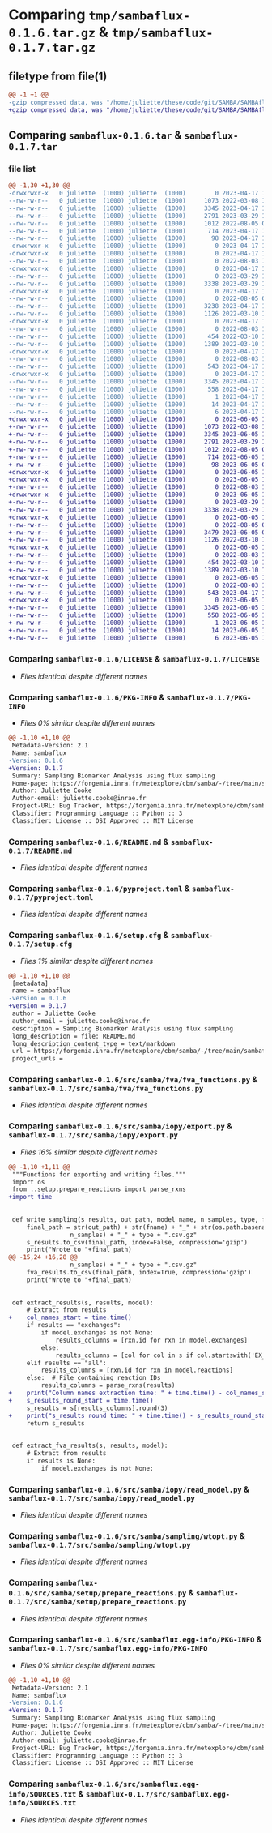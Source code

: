 # Comparing `tmp/sambaflux-0.1.6.tar.gz` & `tmp/sambaflux-0.1.7.tar.gz`

## filetype from file(1)

```diff
@@ -1 +1 @@
-gzip compressed data, was "/home/juliette/these/code/git/SAMBA/SAMBAflux/sambaflux/dist/.tmp-ov7wt5jj/sambaflux-0.1.6.tar", last modified: Mon Apr 17 14:07:50 2023, max compression
+gzip compressed data, was "/home/juliette/these/code/git/SAMBA/SAMBAflux/sambaflux/dist/.tmp-w_embmuu/sambaflux-0.1.7.tar", last modified: Mon Jun  5 13:59:55 2023, max compression
```

## Comparing `sambaflux-0.1.6.tar` & `sambaflux-0.1.7.tar`

### file list

```diff
@@ -1,30 +1,30 @@
-drwxrwxr-x   0 juliette  (1000) juliette  (1000)        0 2023-04-17 14:07:50.000000 sambaflux-0.1.6/
--rw-rw-r--   0 juliette  (1000) juliette  (1000)     1073 2022-03-08 14:30:09.000000 sambaflux-0.1.6/LICENSE
--rw-rw-r--   0 juliette  (1000) juliette  (1000)     3345 2023-04-17 14:07:50.000000 sambaflux-0.1.6/PKG-INFO
--rw-rw-r--   0 juliette  (1000) juliette  (1000)     2791 2023-03-29 12:17:34.000000 sambaflux-0.1.6/README.md
--rw-rw-r--   0 juliette  (1000) juliette  (1000)     1012 2022-08-05 09:07:28.000000 sambaflux-0.1.6/pyproject.toml
--rw-rw-r--   0 juliette  (1000) juliette  (1000)      714 2023-04-17 14:07:50.000000 sambaflux-0.1.6/setup.cfg
--rw-rw-r--   0 juliette  (1000) juliette  (1000)       98 2023-04-17 14:03:25.000000 sambaflux-0.1.6/setup.py
-drwxrwxr-x   0 juliette  (1000) juliette  (1000)        0 2023-04-17 14:07:50.000000 sambaflux-0.1.6/src/
-drwxrwxr-x   0 juliette  (1000) juliette  (1000)        0 2023-04-17 14:07:50.000000 sambaflux-0.1.6/src/samba/
--rw-rw-r--   0 juliette  (1000) juliette  (1000)        0 2022-08-03 14:51:03.000000 sambaflux-0.1.6/src/samba/__init__.py
-drwxrwxr-x   0 juliette  (1000) juliette  (1000)        0 2023-04-17 14:07:50.000000 sambaflux-0.1.6/src/samba/fva/
--rw-rw-r--   0 juliette  (1000) juliette  (1000)        0 2023-03-29 12:20:32.000000 sambaflux-0.1.6/src/samba/fva/__init__.py
--rw-rw-r--   0 juliette  (1000) juliette  (1000)     3338 2023-03-29 12:20:32.000000 sambaflux-0.1.6/src/samba/fva/fva_functions.py
-drwxrwxr-x   0 juliette  (1000) juliette  (1000)        0 2023-04-17 14:07:50.000000 sambaflux-0.1.6/src/samba/iopy/
--rw-rw-r--   0 juliette  (1000) juliette  (1000)        0 2022-08-05 09:20:03.000000 sambaflux-0.1.6/src/samba/iopy/__init__.py
--rw-rw-r--   0 juliette  (1000) juliette  (1000)     3238 2023-04-17 13:23:18.000000 sambaflux-0.1.6/src/samba/iopy/export.py
--rw-rw-r--   0 juliette  (1000) juliette  (1000)     1126 2022-03-10 10:38:39.000000 sambaflux-0.1.6/src/samba/iopy/read_model.py
-drwxrwxr-x   0 juliette  (1000) juliette  (1000)        0 2023-04-17 14:07:50.000000 sambaflux-0.1.6/src/samba/sampling/
--rw-rw-r--   0 juliette  (1000) juliette  (1000)        0 2022-08-03 14:51:03.000000 sambaflux-0.1.6/src/samba/sampling/__init__.py
--rw-rw-r--   0 juliette  (1000) juliette  (1000)      454 2022-03-10 11:28:59.000000 sambaflux-0.1.6/src/samba/sampling/sample_functions.py
--rw-rw-r--   0 juliette  (1000) juliette  (1000)     1389 2022-03-10 11:03:12.000000 sambaflux-0.1.6/src/samba/sampling/wtopt.py
-drwxrwxr-x   0 juliette  (1000) juliette  (1000)        0 2023-04-17 14:07:50.000000 sambaflux-0.1.6/src/samba/setup/
--rw-rw-r--   0 juliette  (1000) juliette  (1000)        0 2022-08-03 14:51:03.000000 sambaflux-0.1.6/src/samba/setup/__init__.py
--rw-rw-r--   0 juliette  (1000) juliette  (1000)      543 2023-04-17 12:34:55.000000 sambaflux-0.1.6/src/samba/setup/prepare_reactions.py
-drwxrwxr-x   0 juliette  (1000) juliette  (1000)        0 2023-04-17 14:07:50.000000 sambaflux-0.1.6/src/sambaflux.egg-info/
--rw-rw-r--   0 juliette  (1000) juliette  (1000)     3345 2023-04-17 14:07:50.000000 sambaflux-0.1.6/src/sambaflux.egg-info/PKG-INFO
--rw-rw-r--   0 juliette  (1000) juliette  (1000)      558 2023-04-17 14:07:50.000000 sambaflux-0.1.6/src/sambaflux.egg-info/SOURCES.txt
--rw-rw-r--   0 juliette  (1000) juliette  (1000)        1 2023-04-17 14:07:50.000000 sambaflux-0.1.6/src/sambaflux.egg-info/dependency_links.txt
--rw-rw-r--   0 juliette  (1000) juliette  (1000)       14 2023-04-17 14:07:50.000000 sambaflux-0.1.6/src/sambaflux.egg-info/requires.txt
--rw-rw-r--   0 juliette  (1000) juliette  (1000)        6 2023-04-17 14:07:50.000000 sambaflux-0.1.6/src/sambaflux.egg-info/top_level.txt
+drwxrwxr-x   0 juliette  (1000) juliette  (1000)        0 2023-06-05 13:59:55.000000 sambaflux-0.1.7/
+-rw-rw-r--   0 juliette  (1000) juliette  (1000)     1073 2022-03-08 14:30:09.000000 sambaflux-0.1.7/LICENSE
+-rw-rw-r--   0 juliette  (1000) juliette  (1000)     3345 2023-06-05 13:59:55.000000 sambaflux-0.1.7/PKG-INFO
+-rw-rw-r--   0 juliette  (1000) juliette  (1000)     2791 2023-03-29 12:17:34.000000 sambaflux-0.1.7/README.md
+-rw-rw-r--   0 juliette  (1000) juliette  (1000)     1012 2022-08-05 09:07:28.000000 sambaflux-0.1.7/pyproject.toml
+-rw-rw-r--   0 juliette  (1000) juliette  (1000)      714 2023-06-05 13:59:55.000000 sambaflux-0.1.7/setup.cfg
+-rw-rw-r--   0 juliette  (1000) juliette  (1000)       98 2023-06-05 09:52:53.000000 sambaflux-0.1.7/setup.py
+drwxrwxr-x   0 juliette  (1000) juliette  (1000)        0 2023-06-05 13:59:55.000000 sambaflux-0.1.7/src/
+drwxrwxr-x   0 juliette  (1000) juliette  (1000)        0 2023-06-05 13:59:55.000000 sambaflux-0.1.7/src/samba/
+-rw-rw-r--   0 juliette  (1000) juliette  (1000)        0 2022-08-03 14:51:03.000000 sambaflux-0.1.7/src/samba/__init__.py
+drwxrwxr-x   0 juliette  (1000) juliette  (1000)        0 2023-06-05 13:59:55.000000 sambaflux-0.1.7/src/samba/fva/
+-rw-rw-r--   0 juliette  (1000) juliette  (1000)        0 2023-03-29 12:20:32.000000 sambaflux-0.1.7/src/samba/fva/__init__.py
+-rw-rw-r--   0 juliette  (1000) juliette  (1000)     3338 2023-03-29 12:20:32.000000 sambaflux-0.1.7/src/samba/fva/fva_functions.py
+drwxrwxr-x   0 juliette  (1000) juliette  (1000)        0 2023-06-05 13:59:55.000000 sambaflux-0.1.7/src/samba/iopy/
+-rw-rw-r--   0 juliette  (1000) juliette  (1000)        0 2022-08-05 09:20:03.000000 sambaflux-0.1.7/src/samba/iopy/__init__.py
+-rw-rw-r--   0 juliette  (1000) juliette  (1000)     3479 2023-06-05 09:39:15.000000 sambaflux-0.1.7/src/samba/iopy/export.py
+-rw-rw-r--   0 juliette  (1000) juliette  (1000)     1126 2022-03-10 10:38:39.000000 sambaflux-0.1.7/src/samba/iopy/read_model.py
+drwxrwxr-x   0 juliette  (1000) juliette  (1000)        0 2023-06-05 13:59:55.000000 sambaflux-0.1.7/src/samba/sampling/
+-rw-rw-r--   0 juliette  (1000) juliette  (1000)        0 2022-08-03 14:51:03.000000 sambaflux-0.1.7/src/samba/sampling/__init__.py
+-rw-rw-r--   0 juliette  (1000) juliette  (1000)      454 2022-03-10 11:28:59.000000 sambaflux-0.1.7/src/samba/sampling/sample_functions.py
+-rw-rw-r--   0 juliette  (1000) juliette  (1000)     1389 2022-03-10 11:03:12.000000 sambaflux-0.1.7/src/samba/sampling/wtopt.py
+drwxrwxr-x   0 juliette  (1000) juliette  (1000)        0 2023-06-05 13:59:55.000000 sambaflux-0.1.7/src/samba/setup/
+-rw-rw-r--   0 juliette  (1000) juliette  (1000)        0 2022-08-03 14:51:03.000000 sambaflux-0.1.7/src/samba/setup/__init__.py
+-rw-rw-r--   0 juliette  (1000) juliette  (1000)      543 2023-04-17 12:34:55.000000 sambaflux-0.1.7/src/samba/setup/prepare_reactions.py
+drwxrwxr-x   0 juliette  (1000) juliette  (1000)        0 2023-06-05 13:59:55.000000 sambaflux-0.1.7/src/sambaflux.egg-info/
+-rw-rw-r--   0 juliette  (1000) juliette  (1000)     3345 2023-06-05 13:59:55.000000 sambaflux-0.1.7/src/sambaflux.egg-info/PKG-INFO
+-rw-rw-r--   0 juliette  (1000) juliette  (1000)      558 2023-06-05 13:59:55.000000 sambaflux-0.1.7/src/sambaflux.egg-info/SOURCES.txt
+-rw-rw-r--   0 juliette  (1000) juliette  (1000)        1 2023-06-05 13:59:55.000000 sambaflux-0.1.7/src/sambaflux.egg-info/dependency_links.txt
+-rw-rw-r--   0 juliette  (1000) juliette  (1000)       14 2023-06-05 13:59:55.000000 sambaflux-0.1.7/src/sambaflux.egg-info/requires.txt
+-rw-rw-r--   0 juliette  (1000) juliette  (1000)        6 2023-06-05 13:59:55.000000 sambaflux-0.1.7/src/sambaflux.egg-info/top_level.txt
```

### Comparing `sambaflux-0.1.6/LICENSE` & `sambaflux-0.1.7/LICENSE`

 * *Files identical despite different names*

### Comparing `sambaflux-0.1.6/PKG-INFO` & `sambaflux-0.1.7/PKG-INFO`

 * *Files 0% similar despite different names*

```diff
@@ -1,10 +1,10 @@
 Metadata-Version: 2.1
 Name: sambaflux
-Version: 0.1.6
+Version: 0.1.7
 Summary: Sampling Biomarker Analysis using flux sampling
 Home-page: https://forgemia.inra.fr/metexplore/cbm/samba/-/tree/main/sambaflux
 Author: Juliette Cooke
 Author-email: juliette.cooke@inrae.fr
 Project-URL: Bug Tracker, https://forgemia.inra.fr/metexplore/cbm/samba/-/issues
 Classifier: Programming Language :: Python :: 3
 Classifier: License :: OSI Approved :: MIT License
```

### Comparing `sambaflux-0.1.6/README.md` & `sambaflux-0.1.7/README.md`

 * *Files identical despite different names*

### Comparing `sambaflux-0.1.6/pyproject.toml` & `sambaflux-0.1.7/pyproject.toml`

 * *Files identical despite different names*

### Comparing `sambaflux-0.1.6/setup.cfg` & `sambaflux-0.1.7/setup.cfg`

 * *Files 1% similar despite different names*

```diff
@@ -1,10 +1,10 @@
 [metadata]
 name = sambaflux
-version = 0.1.6
+version = 0.1.7
 author = Juliette Cooke
 author_email = juliette.cooke@inrae.fr
 description = Sampling Biomarker Analysis using flux sampling
 long_description = file: README.md
 long_description_content_type = text/markdown
 url = https://forgemia.inra.fr/metexplore/cbm/samba/-/tree/main/sambaflux
 project_urls =
```

### Comparing `sambaflux-0.1.6/src/samba/fva/fva_functions.py` & `sambaflux-0.1.7/src/samba/fva/fva_functions.py`

 * *Files identical despite different names*

### Comparing `sambaflux-0.1.6/src/samba/iopy/export.py` & `sambaflux-0.1.7/src/samba/iopy/export.py`

 * *Files 16% similar despite different names*

```diff
@@ -1,10 +1,11 @@
 """Functions for exporting and writing files."""
 import os
 from ..setup.prepare_reactions import parse_rxns
+import time
 
 
 def write_sampling(s_results, out_path, model_name, n_samples, type, fname):
     final_path = str(out_path) + str(fname) + "_" + str(os.path.basename(os.path.splitext(model_name)[0])) + "_sampling_" + str(
                 n_samples) + "_" + type + ".csv.gz"
     s_results.to_csv(final_path, index=False, compression='gzip')
     print("Wrote to "+final_path)
@@ -15,24 +16,28 @@
                 n_samples) + "_" + type + ".csv.gz"
     fva_results.to_csv(final_path, index=True, compression='gzip')
     print("Wrote to "+final_path)
 
 
 def extract_results(s, results, model):
     # Extract from results
+    col_names_start = time.time()
     if results == "exchanges":
         if model.exchanges is not None:
             results_columns = [rxn.id for rxn in model.exchanges]
         else:
             results_columns = [col for col in s if col.startswith('EX_')]
     elif results == "all":
         results_columns = [rxn.id for rxn in model.reactions]
     else:  # File containing reaction IDs
         results_columns = parse_rxns(results)
+    print("Column names extraction time: " + time.time() - col_names_start)
+    s_results_round_start = time.time()
     s_results = s[results_columns].round(3)
+    print("s_results round time: " + time.time() - s_results_round_start)
     return s_results
 
 
 def extract_fva_results(s, results, model):
     # Extract from results
     if results is None:
         if model.exchanges is not None:
```

### Comparing `sambaflux-0.1.6/src/samba/iopy/read_model.py` & `sambaflux-0.1.7/src/samba/iopy/read_model.py`

 * *Files identical despite different names*

### Comparing `sambaflux-0.1.6/src/samba/sampling/wtopt.py` & `sambaflux-0.1.7/src/samba/sampling/wtopt.py`

 * *Files identical despite different names*

### Comparing `sambaflux-0.1.6/src/samba/setup/prepare_reactions.py` & `sambaflux-0.1.7/src/samba/setup/prepare_reactions.py`

 * *Files identical despite different names*

### Comparing `sambaflux-0.1.6/src/sambaflux.egg-info/PKG-INFO` & `sambaflux-0.1.7/src/sambaflux.egg-info/PKG-INFO`

 * *Files 0% similar despite different names*

```diff
@@ -1,10 +1,10 @@
 Metadata-Version: 2.1
 Name: sambaflux
-Version: 0.1.6
+Version: 0.1.7
 Summary: Sampling Biomarker Analysis using flux sampling
 Home-page: https://forgemia.inra.fr/metexplore/cbm/samba/-/tree/main/sambaflux
 Author: Juliette Cooke
 Author-email: juliette.cooke@inrae.fr
 Project-URL: Bug Tracker, https://forgemia.inra.fr/metexplore/cbm/samba/-/issues
 Classifier: Programming Language :: Python :: 3
 Classifier: License :: OSI Approved :: MIT License
```

### Comparing `sambaflux-0.1.6/src/sambaflux.egg-info/SOURCES.txt` & `sambaflux-0.1.7/src/sambaflux.egg-info/SOURCES.txt`

 * *Files identical despite different names*

